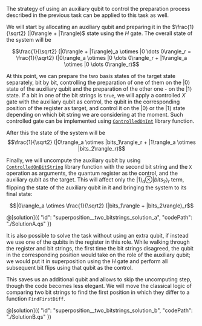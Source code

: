 The strategy of using an auxiliary qubit to control the preparation process described in the previous task can be applied to this task as well. 

We will start by allocating an auxiliary qubit and preparing it in the $\frac{1}{\sqrt2} (|0\rangle + |1\rangle)$ state using the $H$ gate. The overall state of the system will be 

$$\frac{1}{\sqrt2} (|0\rangle + |1\rangle)_a \otimes |0 \dots 0\rangle_r = \frac{1}{\sqrt2} (|0\rangle_a \otimes |0 \dots 0\rangle_r + |1\rangle_a \otimes |0 \dots 0\rangle_r)$$

At this point, we can prepare the two basis states of the target state separately, bit by bit, controlling the preparation of one of them on the $|0\rangle$ state of the auxiliary qubit and the preparation of the other one - on the $|1\rangle$ state. 
If a bit in one of the bit strings is `true`, we will apply a controlled $X$ gate with the auxiliary qubit as control, the qubit in the corresponding position of the register as target, and control it on the $|0\rangle$ or the $|1\rangle$ state depending on which bit string we are considering at the moment. 
Such controlled gate can be implemented using [`ControlledOnInt`](https://learn.microsoft.com/en-us/qsharp/api/qsharp-lang/microsoft.quantum.canon/applycontrolledonint) library function.

After this the state of the system will be 
$$\frac{1}{\sqrt2} (|0\rangle_a \otimes |bits_1\rangle_r + |1\rangle_a \otimes |bits_2\rangle_r)$$

Finally, we will uncompute the auxiliary qubit by using [`ControlledOnBitString`](https://learn.microsoft.com/en-us/qsharp/api/qsharp-lang/microsoft.quantum.canon/applycontrolledonbitstring) library function with the second bit string and the `X` operation as arguments, the quantum register as the control, and the auxiliary qubit as the target. 
This will affect only the $|1\rangle_a \otimes |bits_2\rangle_r$ term, flipping the state of the auxiliary qubit in it and bringing the system to its final state:

$$|0\rangle_a \otimes \frac{1}{\sqrt2} (|bits_1\rangle + |bits_2\rangle)_r$$

@[solution]({
    "id": "superposition__two_bitstrings_solution_a",
    "codePath": "./SolutionA.qs"
})

It is also possible to solve the task without using an extra qubit, if instead we use one of the qubits in the register in this role. 
While walking through the register and bit strings, the first time the bit strings disagreed, the qubit in the corresponding position would take on the role of the auxiliary qubit; we would put it in superposition using the $H$ gate and perform all subsequent bit flips using that qubit as the control. 

This saves us an additional qubit and allows to skip the uncomputing step, though the code becomes less elegant. 
We will move the classical logic of comparing two bit strings to find the first position in which they differ to a function `FindFirstDiff`.

@[solution]({
    "id": "superposition__two_bitstrings_solution_b",
    "codePath": "./SolutionB.qs"
})
